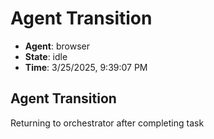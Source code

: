 # Agent Transition

- **Agent**: browser
- **State**: idle
- **Time**: 3/25/2025, 9:39:07 PM

## Agent Transition

Returning to orchestrator after completing task

